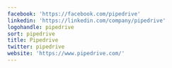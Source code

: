 ```yaml
---
facebook: 'https://facebook.com/pipedrive'
linkedin: 'https://linkedin.com/company/pipedrive'
logohandle: pipedrive
sort: pipedrive
title: Pipedrive
twitter: pipedrive
website: 'https://www.pipedrive.com/'
---
```

